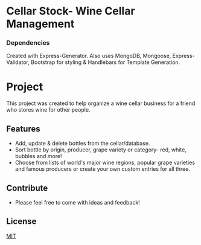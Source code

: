 # Cellar Stock- Wine Cellar Management

### Dependencies

Created with Express-Generator. Also uses MongoDB, Mongoose, Express-Validator, Bootstrap for styling & Handlebars for Template Generation.


Project
========

This project was created to help organize a wine cellar business for a friend who stores wine for other people.

Features
--------

- Add, update & delete bottles from the cellar/database.
- Sort bottle by origin, producer, grape variety or category- red, white, bubbles and more!
- Choose from lists of world's major wine regions, popular grape varieties and famous producers or create your own custom entries for all three. 

Contribute
----------

- Please feel free to come with ideas and feedback!


License
-------

[MIT](https://choosealicense.com/licenses/mit/)